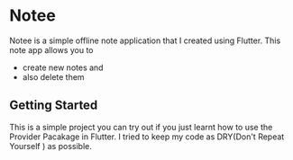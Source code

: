 # Notee

Notee is a simple offline note application that I created using Flutter. This note app allows you to 
- create new notes and 
- also delete them


## Getting Started
This is a simple project you can try out if you just learnt how to use the Provider Pacakage in Flutter. I tried to keep my code as DRY(Don't Repeat Yourself ) as possible. 
